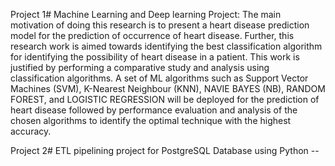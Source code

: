Project 1# Machine Learning and Deep learning Project:
The main motivation of doing this research is to present a heart disease prediction model for the prediction of occurrence of heart disease. Further, this research work 
is aimed towards identifying the best classification algorithm for identifying the possibility of heart disease in a patient. This work is justified by performing a 
comparative study and analysis using classification algorithms. 
A set of ML algorithms such as Support Vector Machines (SVM), K-Nearest Neighbour (KNN), NAVIE BAYES (NB), RANDOM FOREST, and LOGISTIC REGRESSION will be deployed 
for the prediction of heart disease followed by performance evaluation and analysis of the chosen algorithms to identify the optimal technique with the 
highest accuracy.

Project 2# ETL pipelining project for PostgreSQL Database using Python --
